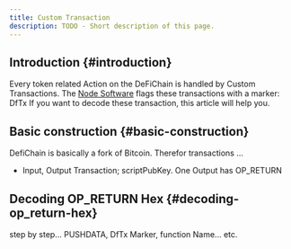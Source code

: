 ```yaml
---
title: Custom Transaction
description: TODO - Short description of this page.
---
```


## Introduction {#introduction}

Every token related Action on the DeFiChain is handled by Custom Transactions. The [Node Software](https://github.com/DeFiCh/ain) flags these transactions with a marker: DfTx If you want to decode these transaction, this article will help you.

## Basic construction {#basic-construction}

DefiChain is basically a fork of Bitcoin. Therefor transactions ...

- Input, Output Transaction; scriptPubKey. One Output has OP_RETURN

## Decoding OP_RETURN Hex {#decoding-op_return-hex}

step by step... PUSHDATA, DfTx Marker, function Name... etc.
